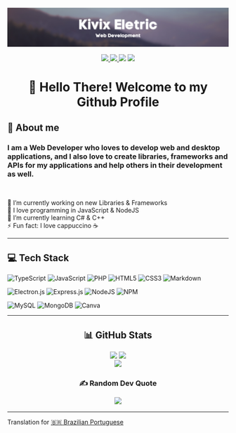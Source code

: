 ![Banner](./images/banner.png)

<div align="center">
  <div>
    <a href="https://youtube.com/@KivixEletric" title="Youtube">
      <img src="https://img.shields.io/badge/YouTube-%23FF0000.svg?logo=YouTube&logoColor=white&style=flat-square">
    </a>
    <a href="https://www.twitch.tv/kivixeletric" title="Twitch">
      <img src="https://img.shields.io/badge/Twitch-%239146FF.svg?logo=Twitch&logoColor=white&style=flat-square">
    </a>
    <img src="https://api.visitorbadge.io/api/combined?path=https%3A%2F%2Fgithub.com%2FKivixEletric&label=Visitors&labelColor=%232b2930&countColor=%235c5866&style=flat-square&labelStyle=lower">
    <img src="https://img.shields.io/github/sponsors/KivixEletric?style=flat-square&color=5c5866&labelColor=2b2930">
  </div>

  <h1>👋 Hello There! Welcome to my Github Profile</h1>
</div>

## 📜 About me

### I am a Web Developer who loves to develop web and desktop applications, and I also love to create libraries, frameworks and APIs for my applications and help others in their development as well.

</br>

🔭 I’m currently working on new Libraries & Frameworks<br>
💖 I love programming in JavaScript & NodeJS<br>
🌱 I’m currently learning C# & C++<br>
⚡ Fun fact: I love cappuccino ☕

---

## 💻 Tech Stack

![TypeScript](https://img.shields.io/badge/typescript-%2320232a.svg?style=for-the-badge&logo=typescript&logoColor=%23007ACC)
![JavaScript](https://img.shields.io/badge/javascript-%2320232a.svg?style=for-the-badge&logo=javascript&logoColor=%23F7DF1E)
![PHP](https://img.shields.io/badge/php-%2320232a.svg?style=for-the-badge&logo=php&logoColor=%23777BB4)
![HTML5](https://img.shields.io/badge/html5-%2320232a.svg?style=for-the-badge&logo=html5&logoColor=%23E34F26)
![CSS3](https://img.shields.io/badge/css3-%2320232a.svg?style=for-the-badge&logo=css3&logoColor=%231572B6)
![Markdown](https://img.shields.io/badge/markdown-%2320232a.svg?style=for-the-badge&logo=markdown&logoColor=white)

![Electron.js](https://img.shields.io/badge/Electron-%2320232a?style=for-the-badge&logo=Electron&logoColor=%2361DAFB)
![Express.js](https://img.shields.io/badge/express.js-%2320232a.svg?style=for-the-badge&logo=express&logoColor=%2361DAFB)
![NodeJS](https://img.shields.io/badge/node.js-%2320232a?style=for-the-badge&logo=node.js&logoColor=6DA55F)
![NPM](https://img.shields.io/badge/NPM-%2320232a.svg?style=for-the-badge&logo=npm&logoColor=white)

![MySQL](https://img.shields.io/badge/mysql-%2320232a.svg?style=for-the-badge&logo=mysql&&logoColor=%23777BB4)
![MongoDB](https://img.shields.io/badge/MongoDB-%2320232a.svg?style=for-the-badge&logo=mongodb&logoColor=6DA55F)
![Canva](https://img.shields.io/badge/Canva-%2320232a.svg?style=for-the-badge&logo=Canva&logoColor=%2300C4CC)

---

<div align="center">

  ## 📊 GitHub Stats
  ![](https://github-readme-stats.vercel.app/api?username=KivixEletric&theme=react&hide_border=true&include_all_commits=false&count_private=false)
  ![](https://github-readme-streak-stats.herokuapp.com/?user=KivixEletric&theme=react&hide_border=true)</br>
  ![](https://github-readme-stats.vercel.app/api/top-langs/?username=KivixEletric&theme=react&hide_border=true&include_all_commits=false&count_private=false&layout=compact)

</div>

<div align="center">

  ### ✍️ Random Dev Quote
  ![](https://quotes-github-readme.vercel.app/api?type=horizontal&theme=dark)

</div>

---
Translation for [🇧🇷 Brazilian Portuguese](./README.pt_br.md)
